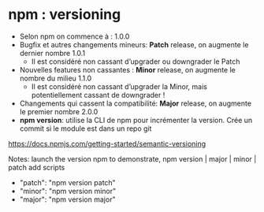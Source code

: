 # npm : versioning

* Selon npm on commence à : 1.0.0
* Bugfix et autres changements mineurs: **Patch** release, on augmente le dernier nombre 1.0.1
    * Il est considéré non cassant d’upgrader ou downgrader le Patch
* Nouvelles features non cassantes : **Minor** release, on augmente le nombre du milieu 1.1.0
    * Il est considéré non cassant d’upgrader la Minor, mais potentiellement cassant de downgrader !
* Changements qui cassent la compatibilité: **Major** release, on augmente le premier nombre 2.0.0
* <b>npm version</b>: utilise la CLI de npm pour incrémenter la version. Crée un commit si le module est dans un repo git

https://docs.npmjs.com/getting-started/semantic-versioning
<!-- .element: class="credits" -->

Notes:
launch the version npm to demonstrate, npm version  | major | minor | patch
add scripts
* "patch": "npm version patch"
* "minor": "npm version minor"
* "major": "npm version major"
